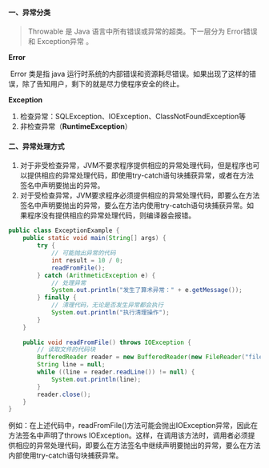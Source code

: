 #### 一、异常分类

> Throwable 是 Java 语言中所有错误或异常的超类。下一层分为 Error错误 和 Exception异常 。

**Error**

​		Error 类是指 java 运行时系统的内部错误和资源耗尽错误。如果出现了这样的错误，除了告知用户，剩下的就是尽力使程序安全的终止。

**Exception**

1. 检查异常：SQLException、IOException、ClassNotFoundException等
2. 非检查异常（**RuntimeException**）

#### 二、异常处理方式

1. 对于非受检查异常，JVM不要求程序提供相应的异常处理代码，但是程序也可以提供相应的异常处理代码，即使用try-catch语句块捕获异常，或者在方法签名中声明要抛出的异常。
2. 对于受检查异常，JVM要求程序必须提供相应的异常处理代码，即要么在方法签名中声明要抛出的异常，要么在方法内使用try-catch语句块捕获异常。如果程序没有提供相应的异常处理代码，则编译器会报错。

~~~java
public class ExceptionExample {
    public static void main(String[] args) {
        try {
            // 可能抛出异常的代码
            int result = 10 / 0;
            readFromFile();
        } catch (ArithmeticException e) {
            // 处理异常
            System.out.println("发生了算术异常：" + e.getMessage());
        } finally {
            // 清理代码，无论是否发生异常都会执行
            System.out.println("执行清理操作");
        }
    }
    
    public void readFromFile() throws IOException {
        // 读取文件的代码块
        BufferedReader reader = new BufferedReader(new FileReader("file.txt"));
        String line = null;
        while ((line = reader.readLine()) != null) {
            System.out.println(line);
        }
        reader.close();
    }
}
~~~

例如：在上述代码中，readFromFile()方法可能会抛出IOException异常，因此在方法签名中声明了throws IOException。这样，在调用该方法时，调用者必须提供相应的异常处理代码，即要么在方法签名中继续声明要抛出的异常，要么在方法内部使用try-catch语句块捕获异常。

   